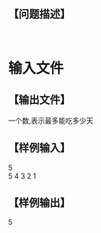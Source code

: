 
<h2>
【问题描述】
</h2>
<p align="left">
<br/>
</p>

# 输入文件


<h2>
【输出文件】
</h2>
<p align="left">
一个数,表示最多能吃多少天
</p>
<h2>
【样例输入】
</h2>
<p align="left">
5<br/>
5 4 3 2 1
</p>
<h2>
【样例输出】
</h2>
<p align="left">
5
</p>
